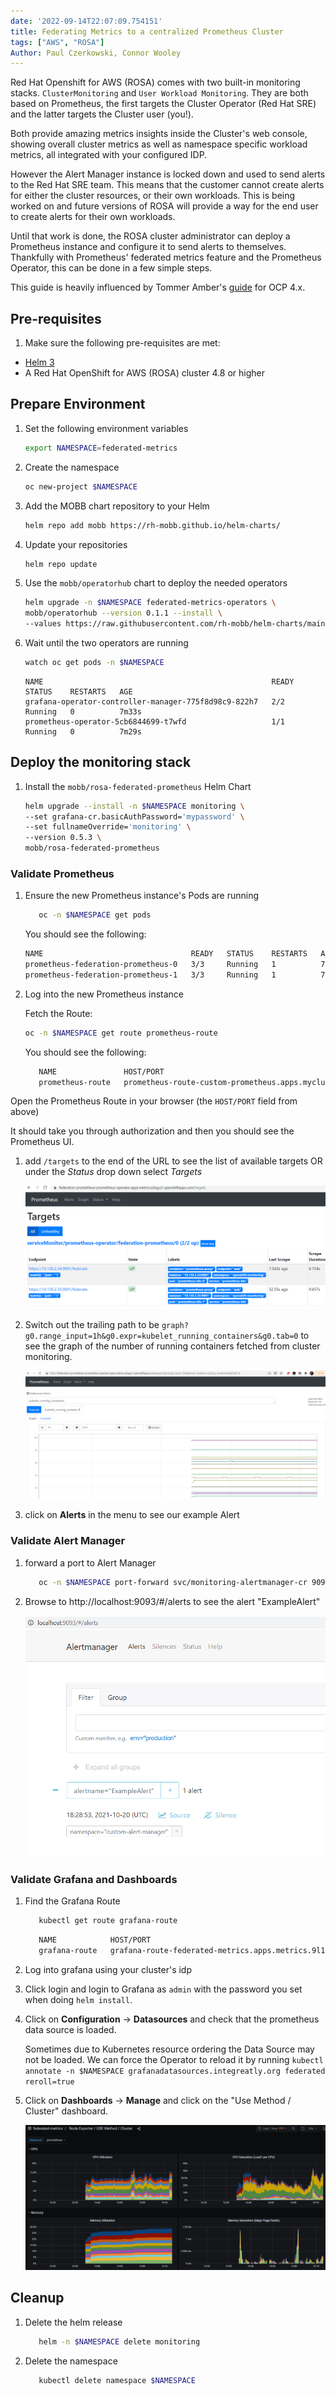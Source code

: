 ```yaml
---
date: '2022-09-14T22:07:09.754151'
title: Federating Metrics to a centralized Prometheus Cluster
tags: ["AWS", "ROSA"]
Author: Paul Czerkowski, Connor Wooley
---
```

Red Hat Openshift for AWS (ROSA) comes with two built-in monitoring stacks. `ClusterMonitoring` and `User Workload Monitoring`. They are both based on Prometheus, the first targets the Cluster Operator (Red Hat SRE) and the latter targets the Cluster user (you!).

Both provide amazing metrics insights inside the Cluster's web console, showing overall cluster metrics as well as namespace specific workload metrics, all integrated with your configured IDP.

However the Alert Manager instance is locked down and used to send alerts to the Red Hat  SRE team. This means that the customer cannot create alerts for either the cluster resources, or their own workloads. This is being worked on and future versions of ROSA will provide a way for the end user to create alerts for their own workloads.

Until that work is done, the ROSA cluster administrator can deploy a Prometheus instance and configure it to send alerts to themselves. Thankfully with Prometheus' federated metrics feature and the Prometheus Operator, this can be done in a few simple steps.

This guide is heavily influenced by Tommer Amber's [guide](https://medium.com/@tamber/2-mini-how-to-guides-for-prometheus-on-openshift-federation-custom-infrastructure-alerting-8ec70061405d) for OCP 4.x.

## Pre-requisites

1. Make sure the following pre-requisites are met:

* [Helm 3](https://helm.sh/docs/intro/install/)
* A Red Hat OpenShift for AWS (ROSA) cluster 4.8 or higher

## Prepare Environment

1. Set the following environment variables

   ```bash
   export NAMESPACE=federated-metrics
   ```

1. Create the namespace

   ```bash
   oc new-project $NAMESPACE
   ```

1. Add the MOBB chart repository to your Helm

   ```bash
   helm repo add mobb https://rh-mobb.github.io/helm-charts/
   ```

1. Update your repositories

   ```bash
   helm repo update
   ```

1. Use the `mobb/operatorhub` chart to deploy the needed operators

   ```bash
   helm upgrade -n $NAMESPACE federated-metrics-operators \
   mobb/operatorhub --version 0.1.1 --install \
   --values https://raw.githubusercontent.com/rh-mobb/helm-charts/main/charts/rosa-federated-prometheus/files/operatorhub.yaml
   ```

1. Wait until the two operators are running

   ```bash
   watch oc get pods -n $NAMESPACE
   ```

   ```
   NAME                                                   READY   STATUS    RESTARTS   AGE
   grafana-operator-controller-manager-775f8d98c9-822h7   2/2     Running   0          7m33s
   prometheus-operator-5cb6844699-t7wfd                   1/1     Running   0          7m29s
   ```

## Deploy the monitoring stack


1. Install the `mobb/rosa-federated-prometheus` Helm Chart

   ```bash
   helm upgrade --install -n $NAMESPACE monitoring \
   --set grafana-cr.basicAuthPassword='mypassword' \
   --set fullnameOverride='monitoring' \
   --version 0.5.3 \
   mobb/rosa-federated-prometheus
   ```

### Validate Prometheus

1. Ensure the new Prometheus instance's Pods are running

   ```bash
      oc -n $NAMESPACE get pods 
   ```

   You should see the following:

   ```bash
   NAME                                 READY   STATUS    RESTARTS   AGE     IP             NODE                                        NOMINATED NODE   READINESS GATES
   prometheus-federation-prometheus-0   3/3     Running   1          7m58s   10.131.0.104   ip-10-0-215-84.us-east-2.compute.internal   <none>           <none>
   prometheus-federation-prometheus-1   3/3     Running   1          7m58s   10.128.2.21    ip-10-0-146-85.us-east-2.compute.internal   <none>           <none>
   ```

1. Log into the new Prometheus instance

    Fetch the Route:

   ```bash
   oc -n $NAMESPACE get route prometheus-route
   ```

   You should see the following:

   ```bash
      NAME               HOST/PORT                                                                     PATH   SERVICES                   PORT   TERMINATION WILDCARD
      prometheus-route   prometheus-route-custom-prometheus.apps.mycluster.jnmf.p1.openshiftapps.com         monitoring-prometheus-cr   web-proxy  reencrypt  None
   ```

Open the Prometheus Route in your browser (the `HOST/PORT` field from above)

   It should take you through authorization and then you should see the Prometheus UI.

1. add `/targets` to the end of the URL to see the list of available targets OR under the *Status* drop down select *Targets*

   ![screenshot of prometheus targets screen](./prom-targets.png)

1. Switch out the trailing path to be `graph?g0.range_input=1h&g0.expr=kubelet_running_containers&g0.tab=0` to see the graph of the number of running containers fetched from cluster monitoring.

   ![screenshot of prometheus graph screen](./prom-graph.png)

1. click on **Alerts** in the menu to see our example Alert


### Validate Alert Manager

1. forward a port to Alert Manager

   ```bash
      oc -n $NAMESPACE port-forward svc/monitoring-alertmanager-cr 9093:9093
   ```

1. Browse to http://localhost:9093/#/alerts to see the alert "ExampleAlert"

   ![Screenshot of Alert Manager](./alert-manager.png)

### Validate Grafana and Dashboards

1. Find the Grafana Route

   ```bash
      kubectl get route grafana-route
   ```

   ```bash
      NAME            HOST/PORT                                                                PATH   SERVICES          PORT            TERMINATION   WILDCARD
      grafana-route   grafana-route-federated-metrics.apps.metrics.9l1z.p1.openshiftapps.com   /      grafana-service   grafana-proxy   reencrypt     None
   ```

1. Log into grafana using your cluster's idp

1. Click login and login to Grafana as `admin` with the password you set when doing `helm install`.

1. Click on **Configuration** -> **Datasources** and check that the prometheus data source is loaded.

   Sometimes due to Kubernetes resource ordering the Data Source may not be loaded. We can force the Operator to reload it by running `kubectl annotate -n $NAMESPACE grafanadatasources.integreatly.org federated reroll=true`

1. Click on **Dashboards** -> **Manage** and click on the "Use Method / Cluster" dashboard.

   ![Screenshot of Grafana USE Dashboard](./grafana-use.png)

## Cleanup

1. Delete the helm release

   ```bash
      helm -n $NAMESPACE delete monitoring
   ```

1. Delete the namespace

   ```bash
      kubectl delete namespace $NAMESPACE
   ```
